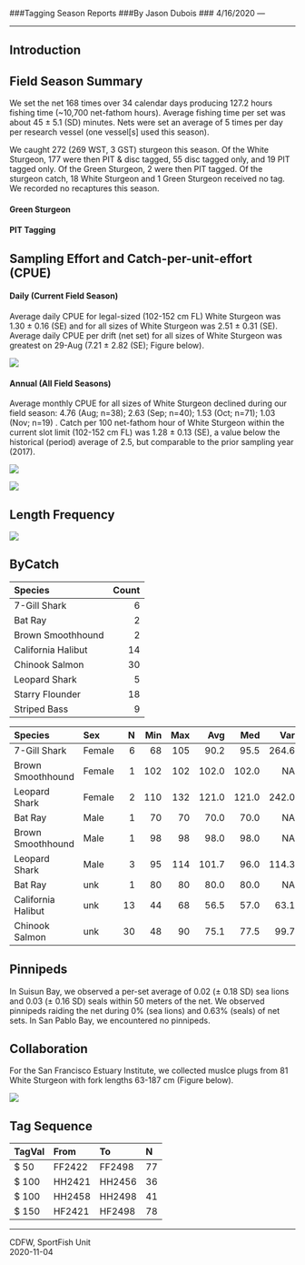 
\#\#\#Tagging Season Reports \#\#\#By Jason Dubois \#\#\# 4/16/2020 —

-----

<!-- ## Analytic Chunks{.hide} -->

<!-- begin analytic chunks -->

<!-- end of analytic chunks -->

## Introduction

<!-- ## Methods and Gear -->

## Field Season Summary

We set the net 168 times over 34 calendar days producing 127.2 hours
fishing time (\~10,700 net-fathom hours). Average fishing time per set
was about 45 ± 5.1 (SD) minutes. Nets were set an average of 5 times per
day per research vessel (one vessel\[s\] used this season).

We caught 272 (269 WST, 3 GST) sturgeon this season. Of the White
Sturgeon, 177 were then PIT & disc tagged, 55 disc tagged only, and 19
PIT tagged only. Of the Green Sturgeon, 2 were then PIT tagged. Of the
sturgeon catch, 18 White Sturgeon and 1 Green Sturgeon received no tag.
We recorded no recaptures this season.

#### Green Sturgeon

#### PIT Tagging

## Sampling Effort and Catch-per-unit-effort (CPUE)

<!-- narrative here -->

#### Daily (Current Field Season)

Average daily CPUE for legal-sized (102-152 cm FL) White Sturgeon was
1.30 ± 0.16 (SE) and for all sizes of White Sturgeon was 2.51 ± 0.31
(SE). Average daily CPUE per drift (net set) for all sizes of White
Sturgeon was greatest on 29-Aug (7.21 ± 2.82 (SE); Figure below).

![](tagging-season_files/figure-gfm/plot-daily-cpue-1.png)<!-- -->

#### Annual (All Field Seasons)

Average monthly CPUE for all sizes of White Sturgeon declined during our
field season: 4.76 (Aug; n=38); 2.63 (Sep; n=40); 1.53 (Oct; n=71); 1.03
(Nov; n=19) . Catch per 100 net-fathom hour of White Sturgeon within the
current slot limit (102-152 cm FL) was 1.28 ± 0.13 (SE), a value below
the historical (period) average of 2.5, but comparable to the prior
sampling year (2017).

![](tagging-season_files/figure-gfm/plot-annual-cpue-1.png)<!-- -->

![](tagging-season_files/figure-gfm/plot-annual-effort-1.png)<!-- -->

## Length Frequency

![](tagging-season_files/figure-gfm/plot-len-freq-1.png)<!-- -->

## ByCatch

| Species            | Count |
| :----------------- | ----: |
| 7-Gill Shark       |     6 |
| Bat Ray            |     2 |
| Brown Smoothhound  |     2 |
| California Halibut |    14 |
| Chinook Salmon     |    30 |
| Leopard Shark      |     5 |
| Starry Flounder    |    18 |
| Striped Bass       |     9 |

| Species            | Sex    |  N | Min | Max |   Avg |   Med |   Var |
| :----------------- | :----- | -: | --: | --: | ----: | ----: | ----: |
| 7-Gill Shark       | Female |  6 |  68 | 105 |  90.2 |  95.5 | 264.6 |
| Brown Smoothhound  | Female |  1 | 102 | 102 | 102.0 | 102.0 |    NA |
| Leopard Shark      | Female |  2 | 110 | 132 | 121.0 | 121.0 | 242.0 |
| Bat Ray            | Male   |  1 |  70 |  70 |  70.0 |  70.0 |    NA |
| Brown Smoothhound  | Male   |  1 |  98 |  98 |  98.0 |  98.0 |    NA |
| Leopard Shark      | Male   |  3 |  95 | 114 | 101.7 |  96.0 | 114.3 |
| Bat Ray            | unk    |  1 |  80 |  80 |  80.0 |  80.0 |    NA |
| California Halibut | unk    | 13 |  44 |  68 |  56.5 |  57.0 |  63.1 |
| Chinook Salmon     | unk    | 30 |  48 |  90 |  75.1 |  77.5 |  99.7 |

## Pinnipeds

In Suisun Bay, we observed a per-set average of 0.02 (± 0.18 SD) sea
lions and 0.03 (± 0.16 SD) seals within 50 meters of the net. We
observed pinnipeds raiding the net during 0% (sea lions) and 0.63%
(seals) of net sets. In San Pablo Bay, we encountered no pinnipeds.

## Collaboration

For the San Francisco Estuary Institute, we collected muslce plugs from
81 White Sturgeon with fork lengths 63-187 cm (Figure below).

![](tagging-season_files/figure-gfm/plot-len-freq-mp-1.png)<!-- -->

## Tag Sequence

| TagVal | From   | To     | N  |
| :----- | :----- | :----- | :- |
| $ 50   | FF2422 | FF2498 | 77 |
| $ 100  | HH2421 | HH2456 | 36 |
| $ 100  | HH2458 | HH2498 | 41 |
| $ 150  | HF2421 | HF2498 | 78 |

-----

CDFW, SportFish Unit  
2020-11-04

